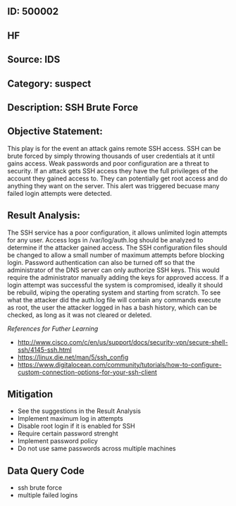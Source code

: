 ## ID: 500002

## HF

## Source: IDS

## Category: suspect

## Description:  SSH Brute Force

## Objective Statement:
This play is for the event an attack gains remote SSH access.  SSH can be brute forced by simply throwing thousands of user credentials at it until gains access.  Weak passwords and poor configuration are a threat to security. If an attack gets SSH access they have the full privileges of the account they gained access to. They can potentially get root access and do anything they want on the server.  This alert was triggered becuase many failed login attempts were detected.

## Result Analysis:
The SSH service has a poor configuration, it allows unlimited login attempts for any user. Access logs in /var/log/auth.log should be analyzed to determine if the attacker gained access. The SSH configuration files should be changed to allow a small number of maximum attempts before blocking login.  Password authentication can also be turned off so that the administrator of the DNS server can only authorize SSH keys. This would require the administrator manually adding the keys for approved access.
If a login attempt was successful the system is compromised, ideally it should be rebuild, wiping the operating system and starting from scratch.  To see what the attacker did the auth.log file will contain any commands execute as root, the user the attacker logged in has a bash history, which can be checked, as long as it was not cleared or deleted. 

*References for Futher Learning*
- http://www.cisco.com/c/en/us/support/docs/security-vpn/secure-shell-ssh/4145-ssh.html
- https://linux.die.net/man/5/ssh_config
- https://www.digitalocean.com/community/tutorials/how-to-configure-custom-connection-options-for-your-ssh-client


## Mitigation
- See the suggestions in the Result Analysis
- Implement maximum log in attempts
- Disable root login if it is enabled for SSH
- Require certain password strenght 
- Implement password policy
- Do not use same passwords across multiple machines

## Data Query Code
- ssh brute force
- multiple failed logins
